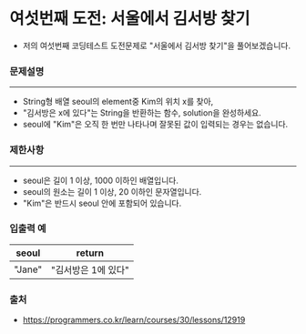 여섯번째 도전: 서울에서 김서방 찾기
=====
- 저의 여섯번째 코딩테스트 도전문제로 "서울에서 김서방 찾기"을 풀어보겠습니다.

### 문제설명
---
* String형 배열 seoul의 element중 Kim의 위치 x를 찾아,
* "김서방은 x에 있다"는 String을 반환하는 함수, solution을 완성하세요.
* seoul에 "Kim"은 오직 한 번만 나타나며 잘못된 값이 입력되는 경우는 없습니다.

### 제한사항
---
* seoul은 길이 1 이상, 1000 이하인 배열입니다.
* seoul의 원소는 길이 1 이상, 20 이하인 문자열입니다.
* "Kim"은 반드시 seoul 안에 포함되어 있습니다.

### 입출력 예
|seoul|return|
|:---:|:---:|
|"Jane"|"김서방은 1에 있다"|

### 출처
- https://programmers.co.kr/learn/courses/30/lessons/12919
